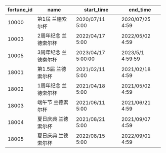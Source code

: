|fortune_id|name|start_time|end_time|
| --- | --- | --- | --- |
|10000|第1届 兰德索尔杯|2020/07/11 5:00|2020/07/25 4:59|
|10003|2周年纪念 兰德索尔杯|2022/04/17 5:00|2022/05/02 4:59|
|10005|3周年纪念 兰德索尔杯|2023/04/17 5:00:00|2023/5/1 4:59:59|
|18001|第1.5届 兰德索尔杯|2021/02/11 5:00|2021/02/18 4:59|
|18002|1周年纪念 兰德索尔杯|2021/04/18 5:00|2021/05/02 4:59|
|18003|端午节 兰德索尔杯|2021/06/11 5:00|2021/06/21 4:59|
|18004|夏日庆典 兰德索尔杯|2021/08/21 5:00|2021/09/07 4:59|
|18005|夏日庆典 兰德索尔杯|2022/08/15 5:00|2022/09/01 4:59|